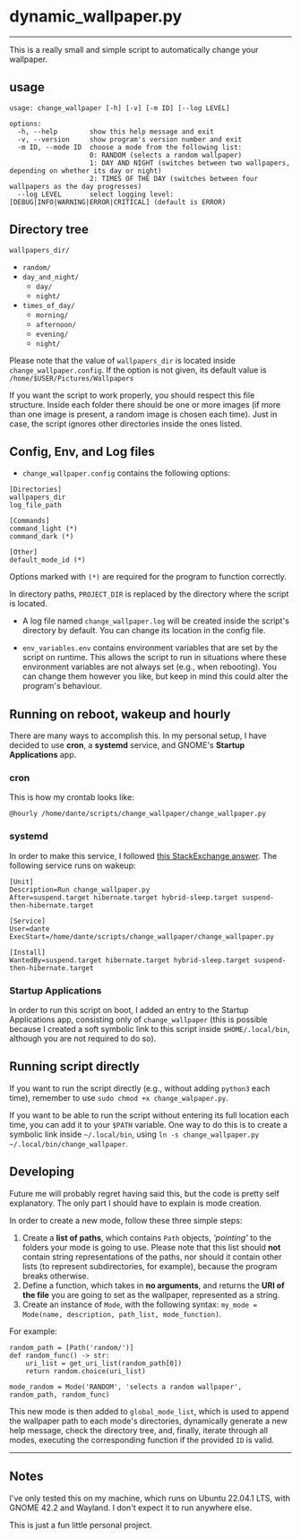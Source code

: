 # dynamic_wallpaper.py
----------
This is a really small and simple script to automatically change your wallpaper.

## usage
```
usage: change_wallpaper [-h] [-v] [-m ID] [--log LEVEL]

options:
  -h, --help        show this help message and exit
  -v, --version     show program's version number and exit
  -m ID, --mode ID  choose a mode from the following list:
                    0: RANDOM (selects a random wallpaper)
                    1: DAY AND NIGHT (switches between two wallpapers, depending on whether its day or night)
                    2: TIMES OF THE DAY (switches between four wallpapers as the day progresses)
  --log LEVEL       select logging level: [DEBUG|INFO|WARNING|ERROR|CRITICAL] (default is ERROR)
```

## Directory tree
`wallpapers_dir/`
- `random/`
- `day_and_night/`
  - `day/`
  - `night/`
- `times_of_day/`
  - `morning/`
  - `afternoon/`
  - `evening/`
  - `night/`

Please note that the value of `wallpapers_dir` is located inside `change_wallpaper.config`.
If the option is not given, its default value is `/home/$USER/Pictures/Wallpapers`

If you want the script to work properly, you should respect this file structure.
Inside each folder there should be one or more images (if more than one image is present, a random image is chosen each time).
Just in case, the script ignores other directories inside the ones listed.

## Config, Env, and Log files
- `change_wallpaper.config` contains the following options:

```
[Directories]
wallpapers_dir
log_file_path

[Commands]
command_light (*)
command_dark (*)

[Other]
default_mode_id (*)
```

Options marked with `(*)` are required for the program to function correctly.

In directory paths, `PROJECT_DIR` is replaced by the directory where the script is located.

- A log file named `change_wallpaper.log` will be created inside the script's directory by default. You can change its location in the config file.

- `env_variables.env` contains environment variables that are set by the script on runtime. This allows the script to run in situations where these environment variables are not always set (e.g., when rebooting). You can change them however you like, but keep in mind this could alter the program's behaviour.

## Running on reboot, wakeup and hourly
There are many ways to accomplish this. In my personal setup, I have decided to use **cron**, a **systemd** service, and GNOME's **Startup Applications** app. 

### cron
This is how my crontab looks like:
```
@hourly /home/dante/scripts/change_wallpaper/change_wallpaper.py
```
### systemd
In order to make this service, I followed [this StackExchange answer](https://unix.stackexchange.com/a/492497/448805). The following service runs on wakeup:
```
[Unit]
Description=Run change_wallpaper.py
After=suspend.target hibernate.target hybrid-sleep.target suspend-then-hibernate.target

[Service]
User=dante
ExecStart=/home/dante/scripts/change_wallpaper/change_wallpaper.py

[Install]
WantedBy=suspend.target hibernate.target hybrid-sleep.target suspend-then-hibernate.target
```

### Startup Applications
In order to run this script on boot, I added an entry to the Startup Applications app, consisting only of `change_wallpaper`
(this is possible because I created a soft symbolic link to this script inside `$HOME/.local/bin`, although you are not required to do so).

## Running script directly
If you want to run the script directly (e.g., without adding `python3` each time), remember to use `sudo chmod +x change_walpaper.py`.

If you want to be able to run the script without entering its full location each time, you can add it to your `$PATH` variable. One way to do this is to create a symbolic link inside `~/.local/bin`, using `ln -s change_wallpaper.py ~/.local/bin/change_wallpaper`.

## Developing

Future me will probably regret having said this, but the code is pretty self explanatory. The only part I should have to explain is mode creation.

In order to create a new mode, follow these three simple steps:

1. Create a **list of paths**, which contains `Path` objects, *'pointing'* to the folders your mode is going to use. 
   Please note that this list should **not** contain string representations of the paths, nor should it contain other lists (to represent subdirectories, for example), because the program breaks otherwise.
2. Define a function, which takes in **no arguments**, and returns the **URI of the file** you are going to set as the wallpaper, represented as a string.
3. Create an instance of `Mode`, with the following syntax: `my_mode = Mode(name, description, path_list, mode_function)`.

For example:
```
random_path = [Path('random/')]
def random_func() -> str:
    uri_list = get_uri_list(random_path[0])
    return random.choice(uri_list)

mode_random = Mode('RANDOM', 'selects a random wallpaper', random_path, random_func)
```

This new mode is then added to `global_mode_list`, which is used to append the wallpaper path to each mode's directories, dynamically generate a new help message, check the directory tree,
and, finally, iterate through all modes, executing the corresponding function if the provided `ID` is valid.

----------
## Notes
I've only tested this on my machine, which runs on Ubuntu 22.04.1 LTS, with GNOME 42.2 and Wayland. I don't expect it to run anywhere else.

This is just a fun little personal project.
